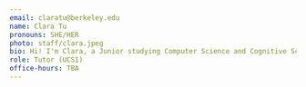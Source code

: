 ```yaml
---
email: claratu@berkeley.edu
name: Clara Tu
pronouns: SHE/HER
photo: staff/clara.jpeg
bio: Hi! I'm Clara, a Junior studying Computer Science and Cognitive Science. I pivoted to tech from humanities partly from this class and can't wait to see y'all love it.
role: Tutor (UCS1)
office-hours: TBA
---
```

